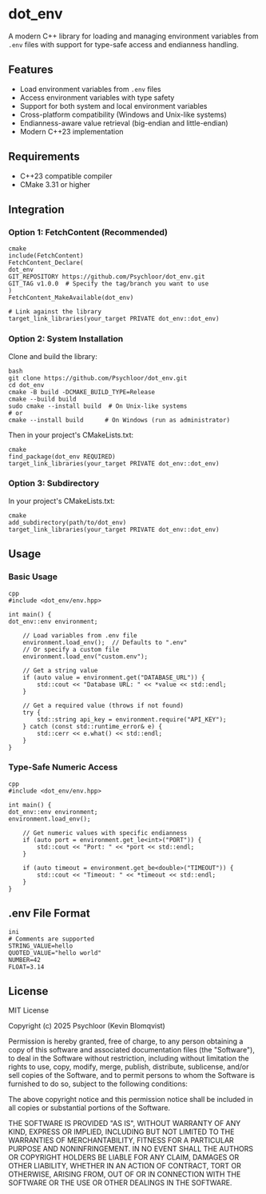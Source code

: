 ﻿# dot_env

A modern C++ library for loading and managing environment variables from `.env` files with support for type-safe access and endianness handling.

## Features

- Load environment variables from `.env` files
- Access environment variables with type safety
- Support for both system and local environment variables
- Cross-platform compatibility (Windows and Unix-like systems)
- Endianness-aware value retrieval (big-endian and little-endian)
- Modern C++23 implementation

## Requirements

- C++23 compatible compiler
- CMake 3.31 or higher

## Integration

### Option 1: FetchContent (Recommended)
```
cmake
include(FetchContent)
FetchContent_Declare(
dot_env
GIT_REPOSITORY https://github.com/Psychloor/dot_env.git
GIT_TAG v1.0.0  # Specify the tag/branch you want to use
)
FetchContent_MakeAvailable(dot_env)

# Link against the library
target_link_libraries(your_target PRIVATE dot_env::dot_env)
```
### Option 2: System Installation

Clone and build the library:
```
bash
git clone https://github.com/Psychloor/dot_env.git
cd dot_env
cmake -B build -DCMAKE_BUILD_TYPE=Release
cmake --build build
sudo cmake --install build  # On Unix-like systems
# or
cmake --install build      # On Windows (run as administrator)
```
Then in your project's CMakeLists.txt:
```
cmake
find_package(dot_env REQUIRED)
target_link_libraries(your_target PRIVATE dot_env::dot_env)
```
### Option 3: Subdirectory

In your project's CMakeLists.txt:
```
cmake
add_subdirectory(path/to/dot_env)
target_link_libraries(your_target PRIVATE dot_env::dot_env)
```
## Usage

### Basic Usage
```
cpp
#include <dot_env/env.hpp>

int main() {
dot_env::env environment;

    // Load variables from .env file
    environment.load_env();  // Defaults to ".env"
    // Or specify a custom file
    environment.load_env("custom.env");
    
    // Get a string value
    if (auto value = environment.get("DATABASE_URL")) {
        std::cout << "Database URL: " << *value << std::endl;
    }
    
    // Get a required value (throws if not found)
    try {
        std::string api_key = environment.require("API_KEY");
    } catch (const std::runtime_error& e) {
        std::cerr << e.what() << std::endl;
    }
}
```
### Type-Safe Numeric Access
```
cpp
#include <dot_env/env.hpp>

int main() {
dot_env::env environment;
environment.load_env();

    // Get numeric values with specific endianness
    if (auto port = environment.get_le<int>("PORT")) {
        std::cout << "Port: " << *port << std::endl;
    }
    
    if (auto timeout = environment.get_be<double>("TIMEOUT")) {
        std::cout << "Timeout: " << *timeout << std::endl;
    }
}
```
## .env File Format
```
ini
# Comments are supported
STRING_VALUE=hello
QUOTED_VALUE="hello world"
NUMBER=42
FLOAT=3.14
```
## License

MIT License

Copyright (c) 2025 Psychloor (Kevin Blomqvist)

Permission is hereby granted, free of charge, to any person obtaining a copy
of this software and associated documentation files (the "Software"), to deal
in the Software without restriction, including without limitation the rights
to use, copy, modify, merge, publish, distribute, sublicense, and/or sell
copies of the Software, and to permit persons to whom the Software is
furnished to do so, subject to the following conditions:

The above copyright notice and this permission notice shall be included in all
copies or substantial portions of the Software.

THE SOFTWARE IS PROVIDED "AS IS", WITHOUT WARRANTY OF ANY KIND, EXPRESS OR
IMPLIED, INCLUDING BUT NOT LIMITED TO THE WARRANTIES OF MERCHANTABILITY,
FITNESS FOR A PARTICULAR PURPOSE AND NONINFRINGEMENT. IN NO EVENT SHALL THE
AUTHORS OR COPYRIGHT HOLDERS BE LIABLE FOR ANY CLAIM, DAMAGES OR OTHER
LIABILITY, WHETHER IN AN ACTION OF CONTRACT, TORT OR OTHERWISE, ARISING FROM,
OUT OF OR IN CONNECTION WITH THE SOFTWARE OR THE USE OR OTHER DEALINGS IN THE
SOFTWARE.

